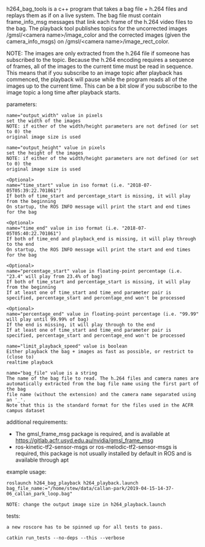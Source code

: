 h264_bag_tools is a c++ program that takes a bag file + h.264 files and replays them as if on a live system. The bag
file must contain frame_info_msg messages that link each frame of the h.264 video files to the bag. The playback
tool publishes topics for the uncorrected images /gmsl/\<camera name\>/image_color and the corrected images (given the
camera_info_msgs) on /gmsl/\<camera name\>/image_rect_color.

NOTE: The images are only extracted from the h.264 file if someone has subscribed to the topic. Because the h.264
encoding requires a sequence of frames, all of the images to the current time must be read in sequence. This means that
if you subscribe to an image topic after playback has commenced, the playback will pause while the program reads all of
the images up to the current time. This can be a bit slow if you subscribe to the image topic a long time after playback
starts.

parameters:

    name="output_width" value in pixels
    set the width of the images
    NOTE: if either of the width/height parameters are not defined (or set to 0) the
    original image size is used

    name="output_height" value in pixels
    set the height of the images
    NOTE: if either of the width/height parameters are not defined (or set to 0) the
    original image size is used

    <Optional>
    name="time_start" value in iso format (i.e. "2018-07-05T05:39:22.701861")
    If both of time_start and percentage_start is missing, it will play from the beginning
    On startup, the ROS INFO message will print the start and end times for the bag

    <Optional>
    name="time_end" value in iso format (i.e. "2018-07-05T05:40:22.701861")
    If both of time_end and playback_end is missing, it will play through to the end
    On startup, the ROS INFO message will print the start and end times for the bag

    <Optional>
    name="percentage_start" value in floating-point percentage (i.e. "23.4" will play from 23.4% of bag)
    If both of time_start and percentage_start is missing, it will play from the beginning
    If at least one of time_start and time_end parameter pair is specified, percentage_start and percentage_end won't be processed

    <Optional>
    name="percentage_end" value in floating-point percentage (i.e. "99.99" will play until 99.99% of bag)
    If the end is missing, it will play through to the end
    If at least one of time_start and time_end parameter pair is specified, percentage_start and percentage_end won't be processed

    name="limit_playback_speed" value is boolean
    Either playback the bag + images as fast as possible, or restrict to (close to) 
    realtime playback

    name="bag_file" value is a string
    The name of the bag file to read. The h.264 files and camera names are 
    automatically extracted from the bag file name using the first part of the bag 
    file name (without the extension) and the camera name separated using an '_'. 
    Note that this is the standard format for the files used in the ACFR campus dataset

additional requirements:
* The gmsl_frame_msg package is required, and is available at https://gitlab.acfr.usyd.edu.au/nvidia/gmsl_frame_msg
* ros-kinetic-tf2-sensor-msgs or ros-melodic-tf2-sensor-msgs is required, this package is not usually installed by default in ROS and is available through apt

example usage:

    roslaunch h264_bag_playback h264_playback.launch bag_file_name:="/home/stew/data/callan-park/2019-04-15-14-37-06_callan_park_loop.bag"

    NOTE: change the output image size in h264_playback.launch



tests:

    a new roscore has to be spinned up for all tests to pass.

    catkin run_tests --no-deps --this --verbose
